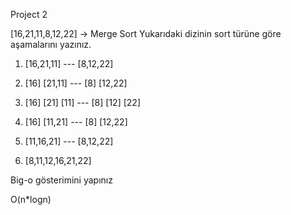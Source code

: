 Project 2


[16,21,11,8,12,22] -> Merge Sort
Yukarıdaki dizinin sort türüne göre aşamalarını yazınız.

1. [16,21,11] --- [8,12,22]

2. [16] [21,11] --- [8] [12,22]

3. [16] [21] [11] --- [8] [12] [22]

4. [16] [11,21] --- [8] [12,22]

5. [11,16,21] --- [8,12,22]

6. [8,11,12,16,21,22]



Big-o gösterimini yapınız

O(n*logn)
